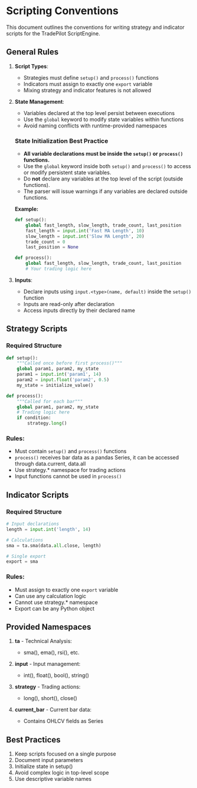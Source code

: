 # Scripting Conventions

This document outlines the conventions for writing strategy and indicator scripts for the TradePilot ScriptEngine.

## General Rules

1. **Script Types**:
   - Strategies must define `setup()` and `process()` functions
   - Indicators must assign to exactly one `export` variable
   - Mixing strategy and indicator features is not allowed

2. **State Management**:
   - Variables declared at the top level persist between executions
   - Use the `global` keyword to modify state variables within functions
   - Avoid naming conflicts with runtime-provided namespaces
   
   ### State Initialization Best Practice
   
   - **All variable declarations must be inside the `setup()` or `process()` functions.**
   - Use the `global` keyword inside both `setup()` and `process()` to access or modify persistent state variables.
   - Do **not** declare any variables at the top level of the script (outside functions).
   - The parser will issue warnings if any variables are declared outside functions.
   
   **Example:**
   ```python
   def setup():
       global fast_length, slow_length, trade_count, last_position
       fast_length = input.int('Fast MA Length', 10)
       slow_length = input.int('Slow MA Length', 20)
       trade_count = 0
       last_position = None
   
   def process():
       global fast_length, slow_length, trade_count, last_position
       # Your trading logic here
   ```

3. **Inputs**:
   - Declare inputs using `input.<type>(name, default)` inside the `setup()` function
   - Inputs are read-only after declaration
   - Access inputs directly by their declared name

## Strategy Scripts

### Required Structure
```python
def setup():
    """Called once before first process()"""
    global param1, param2, my_state
    param1 = input.int('param1', 14)
    param2 = input.float('param2', 0.5)
    my_state = initialize_value()

def process():
    """Called for each bar"""
    global param1, param2, my_state
    # Trading logic here
    if condition:
        strategy.long()
```

### Rules:
- Must contain `setup()` and `process()` functions
- `process()` receives bar data as a pandas Series, it can be accessed through data.current, data.all
- Use strategy.* namespace for trading actions
- Input functions cannot be used in `process()`

## Indicator Scripts

### Required Structure
```python
# Input declarations
length = input.int('length', 14)

# Calculations
sma = ta.sma(data.all.close, length)

# Single export
export = sma
```

### Rules:
- Must assign to exactly one `export` variable
- Can use any calculation logic
- Cannot use strategy.* namespace
- Export can be any Python object

## Provided Namespaces

1. **ta** - Technical Analysis:
   - sma(), ema(), rsi(), etc.
   
2. **input** - Input management:
   - int(), float(), bool(), string()

3. **strategy** - Trading actions:
   - long(), short(), close()

4. **current_bar** - Current bar data:
   - Contains OHLCV fields as Series

## Best Practices

1. Keep scripts focused on a single purpose
2. Document input parameters
3. Initialize state in setup()
4. Avoid complex logic in top-level scope
5. Use descriptive variable names